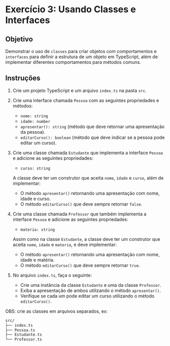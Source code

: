 # Exercício 3: Usando Classes e Interfaces

## Objetivo
Demonstrar o uso de `classes` para criar objetos com comportamentos e `interfaces` para definir a estrutura de um objeto em TypeScript, além de implementar diferentes comportamentos para métodos comuns.

## Instruções

1. Crie um projeto TypeScript e um arquivo `index.ts` na pasta `src`.

2. Crie uma interface chamada `Pessoa` com as seguintes propriedades e métodos:
   - `nome: string`
   - `idade: number`
   - `apresentar(): string` (método que deve retornar uma apresentação da pessoa).
   - `editarCurso(): boolean` (método que deve indicar se a pessoa pode editar um curso).

3. Crie uma classe chamada `Estudante` que implementa a interface `Pessoa` e adicione as seguintes propriedades:
   - `curso: string`

   A classe deve ter um construtor que aceita `nome`, `idade` e `curso`, além de implementar:
   - O método `apresentar()` retornando uma apresentação com nome, idade e curso.
   - O método `editarCurso()` que deve sempre retornar `false`.

4. Crie uma classe chamada `Professor` que também implementa a interface `Pessoa` e adicione as seguintes propriedades:
   - `materia: string`

   Assim como na classe `Estudante`, a classe deve ter um construtor que aceita `nome`, `idade` e `materia`, e deve implementar:
   - O método `apresentar()` retornando uma apresentação com nome, idade e matéria.
   - O método `editarCurso()` que deve sempre retornar `true`.

5. No arquivo `index.ts`, faça o seguinte:
   - Crie uma instância da classe `Estudante` e uma da classe `Professor`.
   - Exiba a apresentação de ambos utilizando o método `apresentar()`.
   - Verifique se cada um pode editar um curso utilizando o método `editarCurso()`.

OBS: crie as classes em arquivos separados, ex:
```bash
src/
├── index.ts
├── Pessoa.ts
├── Estudante.ts
└── Professor.ts
